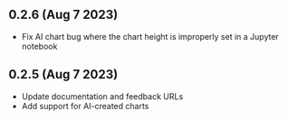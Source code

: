 ## 0.2.6 (Aug 7 2023)

- Fix AI chart bug where the chart height is improperly set in a Jupyter notebook

## 0.2.5 (Aug 7 2023)

- Update documentation and feedback URLs
- Add support for AI-created charts
